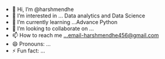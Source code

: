 - 👋 Hi, I’m @harshmendhe
- 👀 I’m interested in ... Data analytics and Data Science
- 🌱 I’m currently learning ...Advance Python
- 💞️ I’m looking to collaborate on ...
- 📫 How to reach me ...email-harshmendhe456@gmail.com
- 😄 Pronouns: ...
- ⚡ Fun fact: ...

<!---
harshmendhe/harshmendhe is a ✨ special ✨ repository because its `README.md` (this file) appears on your GitHub profile.
You can click the Preview link to take a look at your changes.
--->

